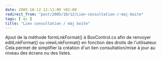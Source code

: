```yaml
---
date: 2005-10-12 12:11:00 +02:00
redirect_from: "post/2005/10/12/Lien-consultation-/-maj-boite"
tags: [ qc ]
title: "Lien consultation / màj boite"
---
```


Ajout de la méthode formLnkFormat() à BoxControl.cs afin de renvoyer
editLnkFormat() ou viewLnkFormat() en fonction des droits de l'utilisateur.
Cela permet de simplifier la création d'un lien consultation/mise à jour au
niveau des écrans ou des listes.

